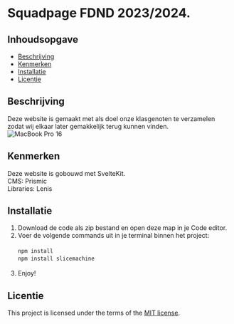 # Squadpage FDND 2023/2024.

## Inhoudsopgave

  * [Beschrijving](#beschrijving)
  * [Kenmerken](#kenmerken)
  * [Installatie](#installatie)
  * [Licentie](#licentie)

## Beschrijving
Deze website is gemaakt met als doel onze klasgenoten te verzamelen zodat wij elkaar later gemakkelijk terug kunnen vinden.
<br>
![MacBook Pro 16](https://github.com/milanrolie/your-tribe-for-life-squad-page/assets/62908209/853513e8-9088-480c-ae20-dd0ad298ed8d)

  
## Kenmerken
  Deze website is gobouwd met SvelteKit. <br>
  CMS: Prismic<br>
  Libraries: Lenis

## Installatie

1. Download de code als zip bestand en open deze map in je Code editor.
2. Voer de volgende commands uit in je terminal binnen het project: <br><br>
   `npm install`<br>
   `npm install slicemachine`<br><br>
3. Enjoy!

## Licentie

This project is licensed under the terms of the [MIT license](./LICENSE).


